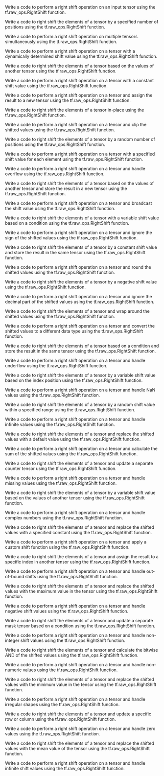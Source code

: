 Write a code to perform a right shift operation on an input tensor using the tf.raw_ops.RightShift function.

Write a code to right shift the elements of a tensor by a specified number of positions using the tf.raw_ops.RightShift function.

Write a code to perform a right shift operation on multiple tensors simultaneously using the tf.raw_ops.RightShift function.

Write a code to perform a right shift operation on a tensor with a dynamically determined shift value using the tf.raw_ops.RightShift function.

Write a code to right shift the elements of a tensor based on the values of another tensor using the tf.raw_ops.RightShift function.

Write a code to perform a right shift operation on a tensor with a constant shift value using the tf.raw_ops.RightShift function.

Write a code to perform a right shift operation on a tensor and assign the result to a new tensor using the tf.raw_ops.RightShift function.

Write a code to right shift the elements of a tensor in-place using the tf.raw_ops.RightShift function.

Write a code to perform a right shift operation on a tensor and clip the shifted values using the tf.raw_ops.RightShift function.

Write a code to right shift the elements of a tensor by a random number of positions using the tf.raw_ops.RightShift function.

Write a code to perform a right shift operation on a tensor with a specified shift value for each element using the tf.raw_ops.RightShift function.

Write a code to perform a right shift operation on a tensor and handle overflow using the tf.raw_ops.RightShift function.

Write a code to right shift the elements of a tensor based on the values of another tensor and store the result in a new tensor using the tf.raw_ops.RightShift function.

Write a code to perform a right shift operation on a tensor and broadcast the shift value using the tf.raw_ops.RightShift function.

Write a code to right shift the elements of a tensor with a variable shift value based on a condition using the tf.raw_ops.RightShift function.

Write a code to perform a right shift operation on a tensor and ignore the sign of the shifted values using the tf.raw_ops.RightShift function.

Write a code to right shift the elements of a tensor by a constant shift value and store the result in the same tensor using the tf.raw_ops.RightShift function.

Write a code to perform a right shift operation on a tensor and round the shifted values using the tf.raw_ops.RightShift function.

Write a code to right shift the elements of a tensor by a negative shift value using the tf.raw_ops.RightShift function.

Write a code to perform a right shift operation on a tensor and ignore the decimal part of the shifted values using the tf.raw_ops.RightShift function.

Write a code to right shift the elements of a tensor and wrap around the shifted values using the tf.raw_ops.RightShift function.

Write a code to perform a right shift operation on a tensor and convert the shifted values to a different data type using the tf.raw_ops.RightShift function.

Write a code to right shift the elements of a tensor based on a condition and store the result in the same tensor using the tf.raw_ops.RightShift function.

Write a code to perform a right shift operation on a tensor and handle underflow using the tf.raw_ops.RightShift function.

Write a code to right shift the elements of a tensor by a variable shift value based on the index position using the tf.raw_ops.RightShift function.

Write a code to perform a right shift operation on a tensor and handle NaN values using the tf.raw_ops.RightShift function.

Write a code to right shift the elements of a tensor by a random shift value within a specified range using the tf.raw_ops.RightShift function.

Write a code to perform a right shift operation on a tensor and handle infinite values using the tf.raw_ops.RightShift function.

Write a code to right shift the elements of a tensor and replace the shifted values with a default value using the tf.raw_ops.RightShift function.

Write a code to perform a right shift operation on a tensor and calculate the sum of the shifted values using the tf.raw_ops.RightShift function.

Write a code to right shift the elements of a tensor and update a separate counter tensor using the tf.raw_ops.RightShift function.

Write a code to perform a right shift operation on a tensor and handle missing values using the tf.raw_ops.RightShift function.

Write a code to right shift the elements of a tensor by a variable shift value based on the values of another tensor using the tf.raw_ops.RightShift function.

Write a code to perform a right shift operation on a tensor and handle complex numbers using the tf.raw_ops.RightShift function.

Write a code to right shift the elements of a tensor and replace the shifted values with a specified constant using the tf.raw_ops.RightShift function.

Write a code to perform a right shift operation on a tensor and apply a custom shift function using the tf.raw_ops.RightShift function.

Write a code to right shift the elements of a tensor and assign the result to a specific index in another tensor using the tf.raw_ops.RightShift function.

Write a code to perform a right shift operation on a tensor and handle out-of-bound shifts using the tf.raw_ops.RightShift function.

Write a code to right shift the elements of a tensor and replace the shifted values with the maximum value in the tensor using the tf.raw_ops.RightShift function.

Write a code to perform a right shift operation on a tensor and handle negative shift values using the tf.raw_ops.RightShift function.

Write a code to right shift the elements of a tensor and update a separate mask tensor based on a condition using the tf.raw_ops.RightShift function.

Write a code to perform a right shift operation on a tensor and handle non-integer shift values using the tf.raw_ops.RightShift function.

Write a code to right shift the elements of a tensor and calculate the bitwise AND of the shifted values using the tf.raw_ops.RightShift function.

Write a code to perform a right shift operation on a tensor and handle non-numeric values using the tf.raw_ops.RightShift function.

Write a code to right shift the elements of a tensor and replace the shifted values with the minimum value in the tensor using the tf.raw_ops.RightShift function.

Write a code to perform a right shift operation on a tensor and handle irregular shapes using the tf.raw_ops.RightShift function.

Write a code to right shift the elements of a tensor and update a specific row or column using the tf.raw_ops.RightShift function.

Write a code to perform a right shift operation on a tensor and handle zero values using the tf.raw_ops.RightShift function.

Write a code to right shift the elements of a tensor and replace the shifted values with the mean value of the tensor using the tf.raw_ops.RightShift function.

Write a code to perform a right shift operation on a tensor and handle infinite shift values using the tf.raw_ops.RightShift function.